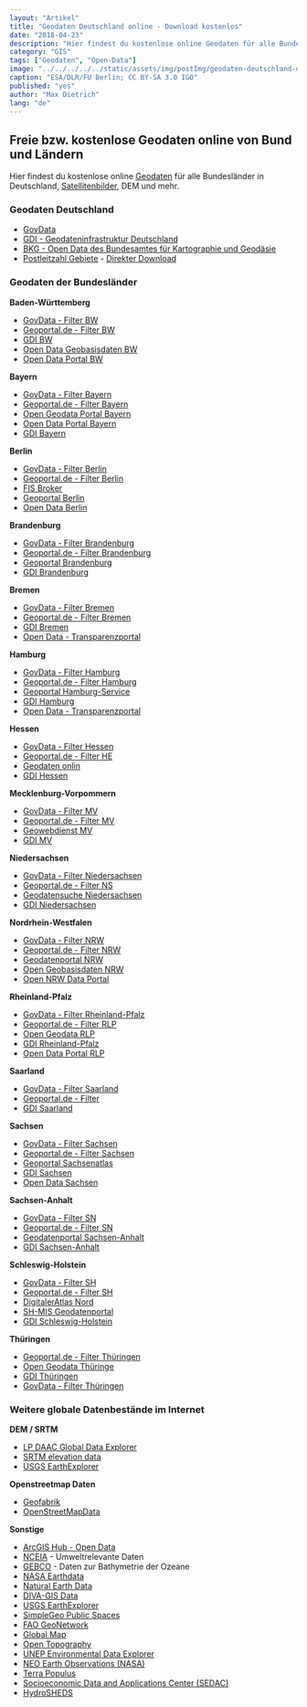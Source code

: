 ```yaml
---
layout: "Artikel"
title: "Geodaten Deutschland online - Download kostenlos"
date: "2018-04-23"
description: "Hier findest du kostenlose online Geodaten für alle Bundesländer in Deutschland, Satellitenbilder, DEM und mehr."
category: "GIS"
tags: ["Geodaten", "Open-Data"]
image: "../../../../../static/assets/img/postImg/geodaten-deutschland-download.jpg"
caption: "ESA/DLR/FU Berlin; CC BY-SA 3.0 IGO"
published: "yes"
author: "Max Dietrich"
lang: "de"
---
```


## Freie bzw. kostenlose Geodaten online von Bund und Ländern

Hier findest du kostenlose online [Geodaten](/gis/was-sind-geodaten "Was sind Geodaten?") für alle Bundesländer in Deutschland, [Satellitenbilder](/gis/hochaufloesende-satellitenbilder-downloaden/ "Hochaufloesende Satellitenbilder downloaden"), DEM und mehr.

### Geodaten Deutschland

*   [GovData](https://www.govdata.de/)
*   [GDI - Geodateninfrastruktur Deutschland](http://www.geoportal.de/DE/GDI-DE/gdi-de.html%3bjsessionid=0A588398DEAA658A2088AE96F356DD3D?lang=de)
*   [BKG - Open Data des Bundesamtes für Kartographie und Geodäsie](http://www.geodatenzentrum.de/geodaten/gdz_rahmen.gdz_div?gdz_spr=deu&gdz_akt_zeile=5&gdz_anz_zeile=0&gdz_user_id=0)
*   [Postleitzahl Gebiete](http://arnulf.us/PLZ) - [Direkter Download](http://www.metaspatial.net/download/plz.tar.gz)

### Geodaten der Bundesländer

**Baden-Württemberg**

*   [GovData - Filter BW](https://www.govdata.de/web/guest/suchen/-/searchresult/q/Baden-W%C3%BCrttemberg/s/relevance_desc)
*   [Geoportal.de - Filter BW](http://www.geoportal.de/DE/Geoportal/Suche/suche.html?lang=de&baseURL=+http%253A%252F%252Fwww.geoportal.de%252FDE%252FGeoportal%252FSuche%252Fsuche.html&what=&where=Baden-W%25C3%25BCrttemberg+%2528Bundesland%2529&north=49.913503622541&west=6.9934321260051&east=10.878852285442&south=47.403322231778&submit=Suchen)
*   [GDI BW](http://www.geoportal-bw.de/geoportal/opencms/de/index.html)
*   [Open Data Geobasisdaten BW](https://www.lgl-bw.de/lgl-internet/opencms/de/07_Produkte_und_Dienstleistungen/Open_Data_Initiative/)
*   [Open Data Portal BW](https://opendata.service-bw.de/)

**Bayern**

*   [GovData - Filter Bayern](https://www.govdata.de/web/guest/suchen/-/searchresult/q/Bayern/s/relevance_desc)
*   [Geoportal.de - Filter Bayern](http://www.geoportal.de/DE/Geoportal/Suche/suche.html?lang=de&baseURL=+http%253A%252F%252Fwww.geoportal.de%252FDE%252FGeoportal%252FSuche%252Fsuche.html&what=&where=Bayern+%2528Bundesland%2529&north=51.26082162447&west=7.9868900297423&east=15.353934339493&south=46.481214045492&submit=Suchen)
*   [Open Geodata Portal Bayern](http://www.ldbv.bayern.de/produkte/weitere/opendata.html)
*   [Open Data Portal Bayern](https://opendata.bayern.de/;jsessionid=C4B01FCA8250FC639B6E6D29201EE826?0)
*   [GDI Bayern](http://www.gdi.bayern.de/)

**Berlin**

*   [GovData - Filter Berlin](https://www.govdata.de/web/guest/suchen/-/searchresult/q/Berlin/s/relevance_desc)
*   [Geoportal.de - Filter Berlin](http://www.geoportal.de/DE/Geoportal/Suche/suche.html?lang=de&baseURL=+http%253A%252F%252Fwww.geoportal.de%252FDE%252FGeoportal%252FSuche%252Fsuche.html&what=&where=Berlin+%2528Bundesland%2529&north=52.719956743268&west=13.089193919295&east=13.778630669015&south=52.299313588399&submit=Suchen)
*   [FIS Broker](http://fbinter.stadt-berlin.de/fb/index.jsp)
*   [Geoportal Berlin](http://www.stadtentwicklung.berlin.de/geoinformation/)
*   [Open Data Berlin](http://daten.berlin.de/)

**Brandenburg**

*   [GovData - Filter Brandenburg](https://www.govdata.de/web/guest/suchen/-/searchresult/q/Brandenburg/s/relevance_desc)
*   [Geoportal.de - Filter Brandenburg](http://www.geoportal.de/DE/Geoportal/Suche/suche.html?lang=de&baseURL=+http%253A%252F%252Fwww.geoportal.de%252FDE%252FGeoportal%252FSuche%252Fsuche.html&what=&where=Brandenburg+%2528Bundesland%2529&north=53.786167823077&west=11.042722621185&east=15.37741366235&south=51.142397091587&submit=Suchen)
*   [Geoportal Brandenburg](https://geoportal.brandenburg.de/startseite/)
*   [GDI Brandenburg](http://gdi.berlin-brandenburg.de/)

**Bremen**

*   [GovData - Filter Bremen](https://www.govdata.de/web/guest/suchen/-/searchresult/q/Bremen/s/relevance_desc)
*   [Geoportal.de - Filter Bremen](http://www.geoportal.de/DE/Geoportal/Suche/suche.html?lang=de&baseURL=+http%253A%252F%252Fwww.geoportal.de%252FDE%252FGeoportal%252FSuche%252Fsuche.html&what=&where=Bremen+%2528Bundesland%2529&north=53.677037389759&west=8.106087568641&east=9.3428023893345&south=52.939922061149&submit=Suchen)
*   [GDI Bremen](http://www.gdi.bremen.de/)
*   [Open Data - Transparenzportal](http://transparenz.bremen.de/daten-1467)

**Hamburg**

*   [GovData - Filter Hamburg](https://www.govdata.de/web/guest/suchen/-/searchresult/q/Hamburg/s/relevance_desc)
*   [Geoportal.de - Filter Hamburg](http://www.geoportal.de/DE/Geoportal/Suche/suche.html?lang=de&baseURL=+http%253A%252F%252Fwww.geoportal.de%252FDE%252FGeoportal%252FSuche%252Fsuche.html&what=&where=Hamburg+%2528Bundesland%2529&north=54.360640377106&west=8.2204907033727&east=10.5434146125&south=52.996867123102&submit=Suchen)
*   [Geoportal Hamburg-Service](https://gateway.hamburg.de/HamburgGateway/FVP/Application/DienstEinstieg.aspx?fid=59)
*   [GDI Hamburg](http://www.hamburg.de/gdi-hh)
*   [Open Data - Transparenzportal](http://suche.transparenz.hamburg.de/advanced_search)

**Hessen**

*   [GovData - Filter Hessen](https://www.govdata.de/web/guest/suchen/-/searchresult/q/Hessen/s/relevance_desc)
*   [Geoportal.de - Filter HE](http://www.geoportal.de/DE/Geoportal/Suche/suche.html?lang=de&baseURL=+http%253A%252F%252Fwww.geoportal.de%252FDE%252FGeoportal%252FSuche%252Fsuche.html&what=&where=Hessen+%2528Bundesland%2529&north=51.764587007091&west=6.9392171106256&east=10.981561598402&south=49.256064412034&submit=Suchen)
*   [Geodaten onlin](https://www.gds.hessen.de/is-bin/INTERSHOP.enfinity/WFS/HLBG-Geodaten-Site/-/-/-/Default-Start)
*   [GDI Hessen](http://www.geoportal.hessen.de/)

**Mecklenburg-Vorpommern**

*   [GovData - Filter MV](https://www.govdata.de/web/guest/suchen/-/searchresult/q/Mecklenburg-Vorpommern/s/relevance_desc)
*   [Geoportal.de - Filter MV](http://www.geoportal.de/DE/Geoportal/Suche/suche.html?lang=de&baseURL=+http%253A%252F%252Fwww.geoportal.de%252FDE%252FGeoportal%252FSuche%252Fsuche.html&what=&where=Mecklenburg-Vorpommern+%2528Bundesland%2529&north=55.20063207865&west=10.446325361948&east=14.902263260259&south=52.572391879158&submit=Suchen)
*   [Geowebdienst MV](https://www.geoportal-mv.de/portal/Geowebdienste)
*   [GDI MV](https://www.geoportal-mv.de/portal/)

**Niedersachsen**

*   [GovData - Filter Niedersachsen](https://www.govdata.de/web/guest/suchen/-/searchresult/q/Niedersachsen/s/relevance_desc)
*   [Geoportal.de - Filter NS](http://www.geoportal.de/DE/Geoportal/Suche/suche.html?lang=de&baseURL=+http%253A%252F%252Fwww.geoportal.de%252FDE%252FGeoportal%252FSuche%252Fsuche.html&what=&where=Niedersachsen+%2528Bundesland%2529&north=53.839323291181&west=6.980155892742&east=11.219565348476&south=51.32976242389&submit=Suchen)
*   [Geodatensuche Niedersachsen](http://geoportal.geodaten.niedersachsen.de/harvest/srv/de/main.home)
*   [GDI Niedersachsen](http://www.geodaten.niedersachsen.de/metadaten/geodatensuche/geodatensuche-25509.html)

**Nordrhein-Westfalen**

*   [GovData - Filter NRW](https://www.govdata.de/web/guest/suchen/-/searchresult/q/Nordrhein-Westfalen/s/relevance_desc)
*   [Geoportal.de - Filter NRW](http://www.geoportal.de/DE/Geoportal/Suche/suche.html?lang=de&baseURL=+http%253A%252F%252Fwww.geoportal.de%252FDE%252FGeoportal%252FSuche%252Fsuche.html&what=&where=Nordrhein-Westfalen+%2528Bundesland%2529&north=52.701892589287&west=5.4690831273899&east=9.5938066533539&south=50.146953962194&submit=Suchen)
*   [Geodatenportal NRW](https://www.geoportal.nrw/)
*   [Open Geobasisdaten NRW](https://www.opengeodata.nrw.de/produkte/)
*   [Open NRW Data Portal](https://open.nrw/de/dat_kat)

**Rheinland-Pfalz**

*   [GovData - Filter Rheinland-Pfalz](https://www.govdata.de/web/guest/suchen/-/searchresult/q/Rheinland-Pfalz/s/relevance_desc)
*   [Geoportal.de - Filter RLP](http://www.geoportal.de/DE/Geoportal/Suche/suche.html?lang=de&baseURL=+http%253A%252F%252Fwww.geoportal.de%252FDE%252FGeoportal%252FSuche%252Fsuche.html&what=&where=Rheinland-Pfalz+%2528Bundesland%2529&north=51.20649138703&west=5.209590515021&east=9.1983164560472&south=48.64146265854&submit=Suchen)
*   [Open Geodata RLP](https://lvermgeo.rlp.de/de/geodaten/opendata/)
*   [GDI Rheinland-Pfalz](http://www.geoportal.rlp.de/portal/informationen.html)
*   [Open Data Portal RLP](https://daten.rlp.de/)

**Saarland**

*   [GovData - Filter Saarland](https://www.govdata.de/web/guest/suchen/-/searchresult/q/saarland/s/relevance_desc)
*   [Geoportal.de - Filter](http://www.geoportal.de/DE/Geoportal/Suche/suche.html?lang=de&baseURL=+http%253A%252F%252Fwww.geoportal.de%252FDE%252FGeoportal%252FSuche%252Fsuche.html&what=&where=Saarland+%2528Bundesland%2529&north=49.745327785001&west=6.2979698662362&east=7.4541121596794&south=48.990383215908&submit=Suchen)
*   [GDI Saarland](http://geoportal.saarland.de/portal/de/)

**Sachsen**

*   [GovData - Filter Sachsen](https://www.govdata.de/web/guest/suchen/-/searchresult/q/Sachsen/s/relevance_desc)
*   [Geoportal.de - Filter Sachsen](http://www.geoportal.de/DE/Geoportal/Suche/suche.html?lang=de&baseURL=+http%253A%252F%252Fwww.geoportal.de%252FDE%252FGeoportal%252FSuche%252Fsuche.html&what=&where=Sachsen+%2528Bundesland%2529&north=52.224415732281&west=11.455238486196&east=15.654586514315&south=49.572208459386&submit=Suchen)
*   [Geoportal Sachsenatlas](https://geoportal.sachsen.de/)
*   [GDI Sachsen](http://www.gdi.sachsen.de/)
*   [Open Data Sachsen](http://www.opendata.sachsen.de/)

**Sachsen-Anhalt**

*   [GovData - Filter SN](https://www.govdata.de/web/guest/suchen/-/searchresult/q/Sachsen-Anhalt/s/relevance_desc)
*   [Geoportal.de - Filter SN](http://www.geoportal.de/DE/Geoportal/Suche/suche.html?lang=de&baseURL=+http%253A%252F%252Fwww.geoportal.de%252FDE%252FGeoportal%252FSuche%252Fsuche.html&what=&where=Sachsen-Anhalt+%2528Bundesland%2529&north=53.279005431497&west=9.8956029465729&east=14.120012781954&south=50.674038321154&submit=Suchen)
*   [Geodatenportal Sachsen-Anhalt](https://www.lvermgeo.sachsen-anhalt.de/de/geoservice/main.htm)
*   [GDI Sachsen-Anhalt](http://www.lvermgeo.sachsen-anhalt.de/de/main.htm)

**Schleswig-Holstein**

*   [GovData - Filter SH](https://www.govdata.de/web/guest/suchen/-/searchresult/q/Schleswig-Holstein/s/relevance_desc)
*   [Geoportal.de - Filter SH](http://www.geoportal.de/DE/Geoportal/Suche/suche.html?lang=de&baseURL=+http%253A%252F%252Fwww.geoportal.de%252FDE%252FGeoportal%252FSuche%252Fsuche.html&what=&where=Schleswig-Holstein+%2528Bundesland%2529&north=55.462423501163&west=7.3962293917913&east=11.806835105297&south=52.936437750899&submit=Suchen)
*   [DigitalerAtlas Nord](http://danord.gdi-sh.de/viewer/resources/apps/Anonym/index.html?lang=de)
*   [SH-MIS Geodatenportal](http://www.sh-mis.schleswig-holstein.de/catalog/Start.do;jsessionid=021063574A842A9D75DA2BDDDDE863CC.nodeTC01)
*   [GDI Schleswig-Holstein](http://www.gdi-sh.de/DE/GDISH/gdish_node.html)

**Thüringen**

*   [Geoportal.de - Filter Thüringen](http://www.geoportal.de/DE/Geoportal/Suche/suche.html?lang=de&baseURL=+http%253A%252F%252Fwww.geoportal.de%252FDE%252FGeoportal%252FSuche%252Fsuche.html&what=&where=Th%25C3%25BCringen+%2528Bundesland%2529&north=52.20259255621&west=9.3100571038036&east=13.402034394332&south=49.619308739586&submit=Suchen)
*   [Open Geodata Thüringe](http://www.geoportal-th.de/Downloadbereiche/DownloadKataloge/TabId/110/PID/617/CategoryID/30/CategoryName/OPENDATA/Default.aspx)
*   [GDI Thüringen](http://www.thueringen.de/th9/tmil/kv/gis/index.aspx)
*   [GovData - Filter Thüringen](https://www.govdata.de/web/guest/suchen/-/searchresult/q/Th%C3%BCringen/s/relevance_desc)

### Weitere globale Datenbestände im Internet

**DEM / SRTM**

*   [LP DAAC Global Data Explorer](https://gdex.cr.usgs.gov/gdex/)
*   [SRTM elevation data](http://srtm.csi.cgiar.org/ "SRTM elevation data")
*   [USGS EarthExplorer](http://earthexplorer.usgs.gov/ "USGS EarthExplorer")

**Openstreetmap Daten**

*   [Geofabrik](https://download.geofabrik.de/)
*   [OpenStreetMapData](http://openstreetmapdata.com/data "OpenStreetMapData")

**Sonstige**

*   [ArcGIS Hub - Open Data](https://hub.arcgis.com/pages/open-data "ArcGIS Hub - Open Data")
*   [NCEIA](https://www.ncei.noaa.gov/access) - Umweltrelevante Daten
*   [GEBCO](https://www.gebco.net/) - Daten zur Bathymetrie der Ozeane
*   [NASA Earthdata](https://search.earthdata.nasa.gov/search)
*   [Natural Earth Data](http://www.naturalearthdata.com/ "Natural Earth Data")
*   [DIVA-GIS Data](http://www.diva-gis.org/Data "DIVA-GIS Data")
*   [USGS EarthExplorer](http://earthexplorer.usgs.gov/ "USGS EarthExplorer")
*   [SimpleGeo Public Spaces](https://archive.org/details/2011-08-SimpleGeo-CC0-Public-Spaces "SimpleGeo Public Spaces")
*   [FAO GeoNetwork](http://www.fao.org/geonetwork "FAO GeoNetwork")
*   [Global Map](https://globalmaps.github.io/ "Global Map")
*   [Open Topography](http://www.opentopography.org/ "Open Topography")
*   [UNEP Environmental Data Explorer](http://geodata.grid.unep.ch/ "UNEP Environmental Data Explorer")
*   [NEO Earth Observations (NASA)](http://neo.sci.gsfc.nasa.gov/ "NEO Earth Observations")
*   [Terra Populus](https://www.terrapop.org/ "Terra Populus")
*   [Socioeconomic Data and Applications Center (SEDAC)](http://sedac.ciesin.columbia.edu/data/sets/browse "Socioeconomic Data and Applications Center")
*   [HydroSHEDS](https://hydrosheds.cr.usgs.gov/dataavail.php "HydroSHEDS")
